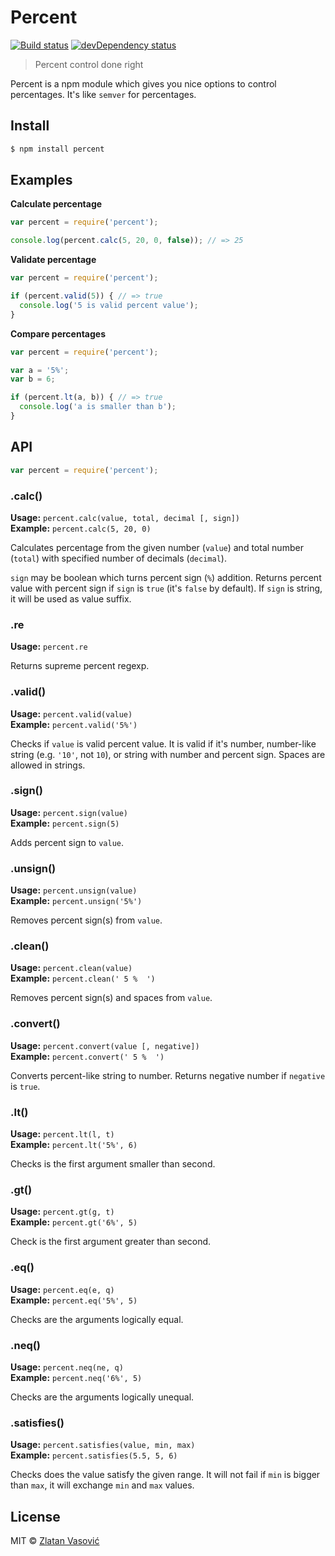 # Percent

[![Build status](https://travis-ci.org/ZDroid/percent.png?branch=master)](https://travis-ci.org/ZDroid/percent)
[![devDependency status](https://david-dm.org/ZDroid/percent/dev-status.png?theme=shields.io)](https://david-dm.org/ZDroid/percent#info=devDependencies)

> Percent control done right

Percent is a npm module which gives you nice options to control percentages.
It's like `semver` for percentages.

## Install

```bash
$ npm install percent
```

## Examples

**Calculate percentage**

```js
var percent = require('percent');

console.log(percent.calc(5, 20, 0, false)); // => 25
```

**Validate percentage**

```js
var percent = require('percent');

if (percent.valid(5)) { // => true
  console.log('5 is valid percent value');
}
```

**Compare percentages**

```js
var percent = require('percent');

var a = '5%';
var b = 6;

if (percent.lt(a, b)) { // => true
  console.log('a is smaller than b');
}
```

## API

```js
var percent = require('percent');
```

### .calc()

**Usage:** `percent.calc(value, total, decimal [, sign])`  
**Example:** `percent.calc(5, 20, 0)`

Calculates percentage from the given number (`value`) and total number
(`total`) with specified number of decimals (`decimal`).

`sign` may be boolean which turns percent sign (`%`) addition. Returns percent
value with percent sign if `sign` is `true` (it's `false` by default). If
`sign` is string, it will be used as value suffix.

### .re

**Usage:** `percent.re`

Returns supreme percent regexp.

### .valid()

**Usage:** `percent.valid(value)`  
**Example:** `percent.valid('5%')`

Checks if `value` is valid percent value. It is valid if it's number,
number-like string (e.g. `'10'`, not `10`), or string with number and percent
sign. Spaces are allowed in strings.

### .sign()

**Usage:** `percent.sign(value)`  
**Example:** `percent.sign(5)`

Adds percent sign to `value`.

### .unsign()

**Usage:** `percent.unsign(value)`  
**Example:** `percent.unsign('5%')`

Removes percent sign(s) from `value`.

### .clean()

**Usage:** `percent.clean(value)`  
**Example:** `percent.clean(' 5 %  ')`

Removes percent sign(s) and spaces from `value`.

### .convert()

**Usage:** `percent.convert(value [, negative])`  
**Example:** `percent.convert(' 5 %  ')`

Converts percent-like string to number. Returns negative number if `negative`
is `true`.

### .lt()

**Usage:** `percent.lt(l, t)`  
**Example:** `percent.lt('5%', 6)`

Checks is the first argument smaller than second.

### .gt()

**Usage:** `percent.gt(g, t)`  
**Example:** `percent.gt('6%', 5)`

Check is the first argument greater than second.

### .eq()

**Usage:** `percent.eq(e, q)`  
**Example:** `percent.eq('5%', 5)`

Checks are the arguments logically equal.

### .neq()

**Usage:** `percent.neq(ne, q)`  
**Example:** `percent.neq('6%', 5)`

Checks are the arguments logically unequal.

### .satisfies()

**Usage:** `percent.satisfies(value, min, max)`  
**Example:** `percent.satisfies(5.5, 5, 6)`

Checks does the value satisfy the given range. It will not fail if `min` is
bigger than `max`, it will exchange `min` and `max` values.

## License

MIT &copy; [Zlatan Vasović](https://github.com/ZDroid)
